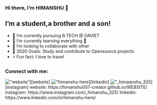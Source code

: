 ### Hi there, I’m HIMANSHU 👋
## I’m a student,a brother and a son!
- 🔭 I’m currently pursuing B.TECH @ DAVIET
- 🌱 I’m currently learning everything 🤣
- 👯 I’m looking to collaborate with other
- 🥅 2020 Goals: Study and contribute to Opensource projects
- ⚡ Fun fact: I love to travel
### Connect with me:
<!doctype html>
<html>
  <head>
    <meta charset='utf-8'>
  </head>
  <body>
<img align=”left” alt=”website” width=”22px” src=”https://raw.githubusercontent.com/iconic/open-iconic/master/svg/globe.svg" />][website]
<img align=”left” alt=”himanshu-here | LinkedIn” width=”22px” src=”https://cdn.jsdelivr.net/npm/simple-icons@v3/icons/linkedin.svg" />][linkedin]
<img align=”left” alt=”_himaqnshu_325 | Instagram” width=”22px” src=”https://cdn.jsdelivr.net/npm/simple-icons@v3/icons/instagram.svg" />][instagram]
website: https://himanshu007-creator.github.io/WEBSITE/
instagram: https://www.instagram.com/_himanshu_325/
linkedin:  https://www.linkedin.com/in/himanshu-here/
  </body>
                                                                                                                                      </html>
                                                                                                                                      
